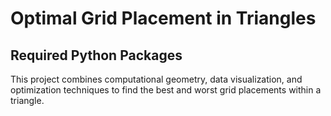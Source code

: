 # Optimal Grid Placement in Triangles
<h2>Required Python Packages</h2>
This project combines computational geometry, data visualization, and optimization techniques to find the best and worst grid placements within a triangle.
